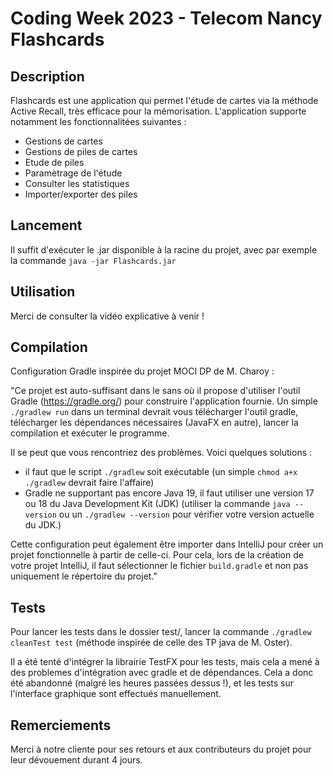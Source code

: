 # Coding Week 2023 - Telecom Nancy Flashcards

## Description

Flashcards est une application qui permet l'étude de cartes via la méthode Active Recall, très efficace pour la mémorisation. L'application supporte notamment les fonctionnalitées suivantes :
- Gestions de cartes
- Gestions de piles de cartes
- Etude de piles
- Paramètrage de l'étude
- Consulter les statistiques
- Importer/exporter des piles

## Lancement

Il suffit d'exécuter le .jar disponible à la racine du projet, avec par exemple la commande `java -jar Flashcards.jar`

## Utilisation

Merci de consulter la vidéo explicative à venir !

## Compilation

Configuration Gradle inspirée du projet MOCI DP de M. Charoy :

"Ce projet est auto-suffisant dans le sans où il propose d'utiliser l'outil Gradle (https://gradle.org/) pour construire l'application fournie.
Un simple `./gradlew run` dans un terminal devrait vous télécharger l'outil gradle, télécharger les dépendances nécessaires (JavaFX en autre), lancer la compilation et exécuter le programme. 

Il se peut que vous rencontriez des problèmes. Voici quelques solutions :
- il faut que le script `./gradlew` soit exécutable (un simple `chmod a+x ./gradlew` devrait faire l'affaire)
- Gradle ne supportant pas encore Java 19, il faut utiliser une version 17 ou 18 du Java Development Kit (JDK) (utiliser la commande `java --version` ou un `./gradlew --version` pour vérifier votre version actuelle du JDK.)

Cette configuration peut également être importer dans IntelliJ pour créer un projet fonctionnelle à partir de celle-ci. Pour cela, lors de la création de votre projet IntelliJ, il faut sélectionner le fichier `build.gradle` et non pas uniquement le répertoire du projet."

## Tests

Pour  lancer les tests dans le dossier test/, lancer la commande `./gradlew cleanTest test` (méthode inspirée de celle des TP java de M. Oster).

Il a été tenté d'intégrer la librairie TestFX pour les tests, mais cela a mené à des problemes d'intégration avec gradle et de dépendances. Cela a donc été abandonné (malgré les heures passées dessus !), et les tests sur l'interface graphique sont effectués manuellement.

## Remerciements

Merci à notre cliente pour ses retours et aux contributeurs du projet pour leur dévouement durant 4 jours.